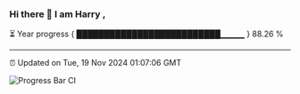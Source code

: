 ### Hi there 👋 I am Harry , 

⏳ Year progress { ██████████████████████████▁▁▁▁ } 88.26 %

---

⏰ Updated on Tue, 19 Nov 2024 01:07:06 GMT

![Progress Bar CI](https://github.com/duykhang68/duykhang68/workflows/Progress%20Bar%20CI/badge.svg)
